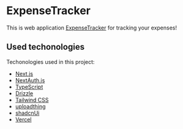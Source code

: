 # ExpenseTracker

This is web application [ExpenseTracker](https://expense-tracker-fawn-iota.vercel.app/) for tracking your expenses!

## Used techonologies

Techonologies used in this project:

- [Next.js](https://nextjs.org)
- [NextAuth.js](https://next-auth.js.org)
- [TypeScript](https://www.typescriptlang.org/)
- [Drizzle](https://orm.drizzle.team)
- [Tailwind CSS](https://tailwindcss.com)
- [uploadthing](https://uploadthing.com/)
- [shadcnUi](https://ui.shadcn.com/)
- [Vercel](https://vercel.com/)
